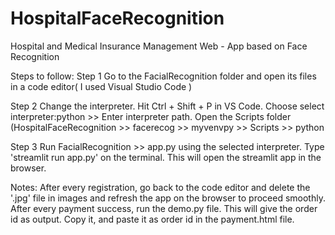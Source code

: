 # HospitalFaceRecognition
Hospital and Medical Insurance Management Web - App based on Face Recognition

Steps to follow:
Step 1
Go to the FacialRecognition folder and open its files in a code editor( I used Visual Studio Code )

Step 2
Change the interpreter. Hit Ctrl + Shift + P in VS Code. Choose select interpreter:python >> Enter interpreter path. Open the Scripts folder (HospitalFaceRecognition >> facerecog >> myvenvpy >> Scripts >> python

Step 3
Run FacialRecognition >> app.py using the selected interpreter.
Type 'streamlit run app.py' on the terminal. This will open the streamlit app in the browser.

Notes:
After every registration, go back to the code editor and delete the '.jpg' file in images and refresh the app on the browser to proceed smoothly.
After every payment success, run the demo.py file. This will give the order id as output. Copy it, and paste it as order id in the payment.html file.
